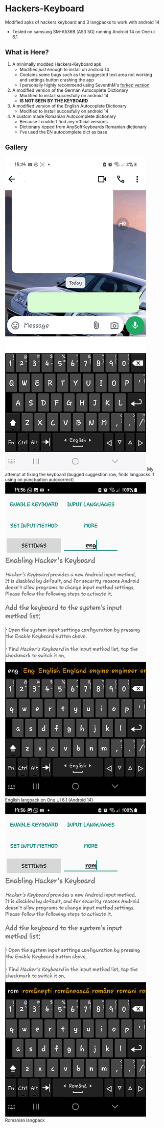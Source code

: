 # Hackers-Keyboard
Modified apks of hackers keyboard and 3 langpacks to work with android 14
- Tested on samsung SM-A536B (A53 5G) running Android 14  on One ui 6.1
## What is Here?
1. A minimally modded Hackers-Keyboard apk
   - Modified _just_ enough to install on android 14
   - Contains some bugs such as the suggested text area not working and settings button crashing the app
   - I personally highly recommend using SeventhM's [forked version](https://github.com/SeventhM/hackerskeyboard)
2. A modified version of the German Autocoplete Dictionary
   - Modified to install succesfully on android 14
   - **IS NOT SEEN BY THE KEYBOARD**
4. A modified version of the English Autocoplete Dictionary
   - Modified to install succesfully on android 14
5. A custom made Romanian Autocomplete dictionary
   - Because I couldn't find any official versions
   - Dictionary ripped from AnySoftKeyboards Romanian dictionary
   - I've used the EN autocomplete dict as base
## Gallery
![my version works](images/Hacker's%20Keyboard_minMod.jpg)
My attempt at fixing the keyboard (bugged suggestion row, finds langpacks if using on punctuation autocorrect)
![en langpack works android 14](images/Hacker's%20Keyboard_dict_en.jpg)
English langpack on One UI 6.1 (Android 14)
![ro langpack works](images/Hacker's%20Keyboard_dict_ro.jpg)
Romanian langpack
